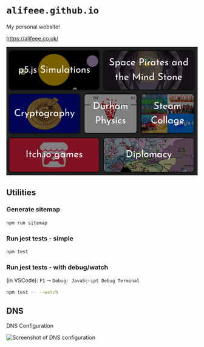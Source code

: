# `alifeee.github.io`

My personal website!

<https://alifeee.co.uk/>

![Screenshot of buttons from main page](images/website-buttons.png)

## Utilities

### Generate sitemap

```bash
npm run sitemap
```

### Run jest tests - simple

```bash
npm test
```

### Run jest tests - with debug/watch

(in VSCode): `F1` ⇾ `Debug: JavaScript Debug Terminal`

```bash
npm test -- --watch
```

## DNS

DNS Configuration

![Screenshot of DNS configuration](https://github.com/alifeee/alifeee.github.io/assets/13833017/fedf21fa-be25-4a77-aefd-bd69346f640c)

